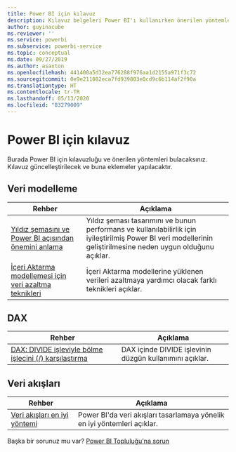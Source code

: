 ```yaml
---
title: Power BI için kılavuz
description: Kılavuz belgeleri Power BI'ı kullanırken önerilen yöntemleri sağlar.
author: guyinacube
ms.reviewer: ''
ms.service: powerbi
ms.subservice: powerbi-service
ms.topic: conceptual
ms.date: 09/27/2019
ms.author: asaxton
ms.openlocfilehash: 441400a5d32ea776288f976aa1d2155a971f3c72
ms.sourcegitcommit: 0e9e211082eca7fd939803e0cd9c6b114af2f90a
ms.translationtype: HT
ms.contentlocale: tr-TR
ms.lasthandoff: 05/13/2020
ms.locfileid: "83279009"
---
```

# <a name="guidance-for-power-bi"></a>Power BI için kılavuz

Burada Power BI için kılavuzluğu ve önerilen yöntemleri bulacaksınız. Kılavuz güncelleştirilecek ve buna eklemeler yapılacaktır.

## <a name="data-modeling"></a>Veri modelleme

| Rehber | Açıklama |
| --- | --- |
| [Yıldız şemasını ve Power BI açısından önemini anlama](star-schema.md) | Yıldız şeması tasarımını ve bunun performans ve kullanılabilirlik için iyileştirilmiş Power BI veri modellerinin geliştirilmesine neden uygun olduğunu açıklar. |
| [İçeri Aktarma modellemesi için veri azaltma teknikleri](import-modeling-data-reduction.md) | İçeri Aktarma modellerine yüklenen verileri azaltmaya yardımcı olacak farklı teknikleri açıklar. |

## <a name="dax"></a>DAX

| Rehber | Açıklama |
| --- | --- |
| [DAX: DIVIDE işleviyle bölme işlecini (/) karşılaştırma](dax-divide-function-operator.md) | DAX içinde DIVIDE işlevinin düzgün kullanımını açıklar. |

## <a name="dataflows"></a>Veri akışları

| Rehber | Açıklama |
| --- | --- |
| [Veri akışları en iyi yöntemi](../transform-model/service-dataflows-best-practices.md) | Power BI'da veri akışları tasarlamaya yönelik en iyi yöntemleri açıklar. |

Başka bir sorunuz mu var? [Power BI Topluluğu'na sorun](https://community.powerbi.com/)
